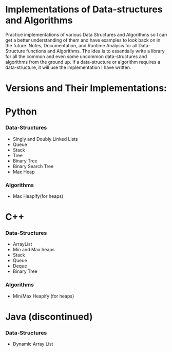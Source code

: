 # Implementations of Data-structures and Algorithms
Practice implementations of various Data Structures and Algorithms so I can get a better understanding of them and have examples to look back on in the future. 
Notes, Documentation, and Runtime Analysis for all Data-Structure functions and Algorithms.
The idea is to essentially write a library for all the common and even some uncommon data-structures and algorithms from the ground up. If a data-structure or algorithm requires a data-structure, it will use the implementation I have written.

# Versions and Their Implementations:
# Python
### Data-Structures
- Singly and Doubly Linked Lists
- Queue
- Stack
- Tree
- Binary Tree
- Binary Search Tree
- Max Heap
### Algorithms
- Max Heapify(for heaps)
  
# C++
### Data-Structures
- ArrayList
- Min and Max heaps
- Stack
- Queue
- Deque
- Binary Tree
### Algorithms
- Min/Max Heapify (for heaps)

# Java (discontinued)
### Data-Structures
- Dynamic Array List
